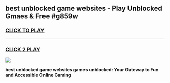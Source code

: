 
## best unblocked game websites - Play Unblocked Gmaes & Free #g859w
<h3>
<a href="https://news.freeplayer.one?title=best_unblocked_game_websites&ref=26F">CLICK TO PLAY</a></h3>
<hr>

<h3>
<a href="https://news.freeplayer.one?title=best_unblocked_game_websites&ref=26F">CLICK 2 PLAY</a>
  
</h3>

<a href="https://news.freeplayer.one?title=best_unblocked_game_websites&ref=26F/"><img src="https://clearcache.store/games.png"></a>


**best unblocked game websites games unblocked: Your Gateway to Fun and Accessible Online Gaming**
